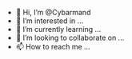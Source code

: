 - 👋 Hi, I’m @Cybarmand
- 👀 I’m interested in ...
- 🌱 I’m currently learning ...
- 💞️ I’m looking to collaborate on ...
- 📫 How to reach me ...

<!---
Cybarmand/Cybarmand is a ✨ special ✨ repository because its `README.md` (this file) appears on your GitHub profile.
You can click the Preview link to take a look at your changes.
--->
